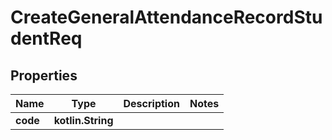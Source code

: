 
# CreateGeneralAttendanceRecordStudentReq

## Properties
| Name | Type | Description | Notes |
| ------------ | ------------- | ------------- | ------------- |
| **code** | **kotlin.String** |  |  |



